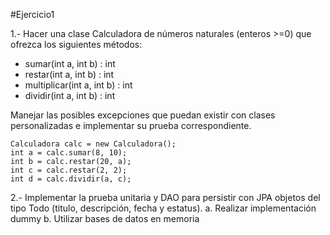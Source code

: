 #Ejercicio1

1.- Hacer una clase Calculadora de números naturales (enteros >=0) que ofrezca los siguientes métodos:
- sumar(int a, int b) : int
- restar(int a, int b) : int
- multiplicar(int a, int b) : int
- dividir(int a, int b) : int

Manejar las posibles excepciones que puedan existir con clases personalizadas e implementar su prueba correspondiente.

```
Calculadora calc = new Calculadora();
int a = calc.sumar(8, 10);
int b = calc.restar(20, a);
int c = calc.restar(2, 2);
int d = calc.dividir(a, c);
```

2.- Implementar la prueba unitaria y DAO para persistir con JPA objetos del tipo Todo (titulo, descripción, fecha y estatus). 
	a. Realizar implementación dummy
	b. Utilizar bases de datos en memoria
